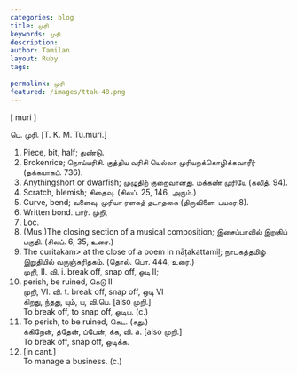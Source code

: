 ```yaml
---
categories: blog
title: முரி
keywords: முரி
description: 
author: Tamilan
layout: Ruby
tags: 
 
permalink: முரி
featured: /images/ttak-48.png
---
```

  
[ muri ]  
  
பெ. முரி. [T. K. M. Tu.muri.]  
1. Piece, bit, half; துண்டு.   
2. Brokenrice; நொய்யரிசி. குத்திய வரிசி யெல்லா முரியறக்கொழிக்கவாரீர் (தக்கயாகப். 736).   
3. Anythingshort or dwarfish; முழுதிற் குறைவானது. மக்கண் முரியே (கலித். 94).   
4. Scratch, blemish; சிதைவு. (சிலப். 25, 146, அரும்.)   
5. Curve, bend; வளைவு. முரியா ரளகத் தடாதகை (திருவிளை. பயகர.8).   
6. Written bond. பார். முறி,   
4. Loc.   
7. (Mus.)The closing section of a musical composition; இசைப்பாவில் இறுதிப் பகுதி. (சிலப். 6, 35, உரை.)  
8. The curitakam> at the close of a poem in nāṭakattamiḻ; நாடகத்தமிழ் இறுதியில் வருஞ்சுரிதகம். (தொல். பொ. 444, உரை.)  
முறி, II. வி. i. break off, snap off, ஒடி II;   
2. perish, be ruined, கெடு II  
முறி, VI. வி. t. break off, snap off, ஒடி VI  
கிறது, ந்தது, யும், ய, வி.பெ. [also முறி.]  
To break off, to snap off, ஒடிய. (c.)   
2. To perish, to be ruined, கெட. (சது.)  
க்கிறேன், த்தேன், ப்பேன், க்க, வி. a. [also முறி.]  
To break off, snap off, ஒடிக்க.   
2. [in cant.]  
To manage a business. (c.)